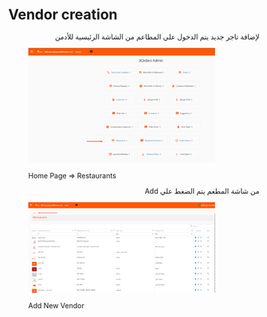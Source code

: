 # Vendor creation

<p align="right">لإضافة تاجر جديد يتم الدخول علي المطاعم من الشاشة الرئيسية للأدمن</p>

<figure><img src="../.gitbook/assets/image.png" alt="" width="375"><figcaption><p>Home Page ⇒ Restaurants</p></figcaption></figure>

<p align="right">Add من شاشة المطعم يتم الضغط علي </p>

<figure><img src="../.gitbook/assets/image (1).png" alt="" width="375"><figcaption><p>Add New Vendor</p></figcaption></figure>

